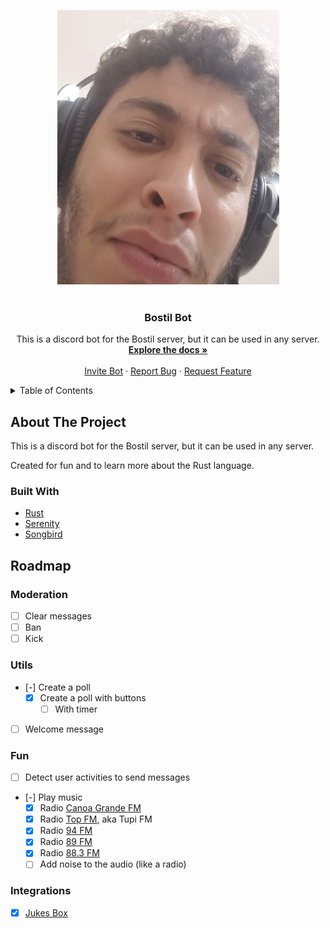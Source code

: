 <a name="readme-top"></a>

<div align='center'>
  <picture>
    <source media="(min-width:650px)" srcset=".github/images/image.png" width="150" height="150">
    <source media="(min-width:465px)" srcset=".github/images/image.png" width="150" height="150">
    <img src=".github/images/image.png" style="width:auto;">
  </picture>
</div>

<br />
<div align="center">
  <h3 align="center">Bostil Bot</h3>

  <p align="center">
    This is a discord bot for the Bostil server, but it can be used in any server.
    <br />
    <a href="https://github.com/kszinhu/bostil-bot"><strong>Explore the docs »</strong></a>
    <br />
    <br />
    <a href="https://discord.com/oauth2/authorize?client_id=1127420791827484752&permissions=8&scope=bot">Invite Bot</a>
    ·
    <a href="https://github.com/kszinhu/bostil-bot/issues">Report Bug</a>
    ·
    <a href="https://github.com/kszinhu/bostil-bot/issues">Request Feature</a>
  </p>
</div>

<!-- TABLE OF CONTENTS -->
<details>
  <summary>Table of Contents</summary>
  <ol>
    <li>
      <a href="#about-the-project">About The Project</a>
      <ul>
        <li><a href="#todo">Built With</a></li>
      </ul>
    </li>
  </ol>
</details>

## About The Project

This is a discord bot for the Bostil server, but it can be used in any server.

Created for fun and to learn more about the Rust language.

### Built With

- [Rust][rust-url]
- [Serenity][serenity-url]
- [Songbird][songbird-url]

## Roadmap

### Moderation

- [ ] Clear messages
- [ ] Ban
- [ ] Kick

### Utils

- [-] Create a poll
  - [x] Create a poll with buttons
    - [ ] With timer
- [ ] Welcome message

### Fun

- [ ] Detect user activities to send messages
- [-] Play music
  - [x] Radio [Canoa Grande FM][canoa-grande-fm-url]
  - [x] Radio [Top FM][top-fm-url], aka Tupi FM
  - [x] Radio [94 FM][94-fm-url]
  - [x] Radio [89 FM][89-fm-url]
  - [x] Radio [88.3 FM][perderneiras-fm-url]
  - [ ] Add noise to the audio (like a radio)

### Integrations

- [x] [Jukes Box](https://discord.com/api/oauth2/authorize?client_id=716828755003310091&permissions=3271680&scope=applications.commands%20bot)

<!-- bot link variable -->

[bot-invite-url]: https://discord.com/api/oauth2/authorize?client_id=1127420791827484752&permissions=8&scope=bot
[rust-url]: https://www.rust-lang.org/
[serenity-url]: https://github.com/serenity-rs/serenity
[songbird-url]: https://github.com/serenity-rs/songbird
[canoa-grande-fm-url]: https://radiocanoagrande.com/
[top-fm-url]: https://socialradio.com.br/radio/topfmbauru/
[94-fm-url]: https://www.94fm.com.br
[89-fm-url]: https://radio89fm.com
[perderneiras-fm-url]: https://www.facebook.com/88fmpederneiras/?locale=pt_BR
